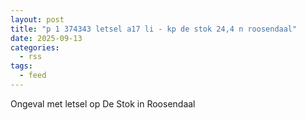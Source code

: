 ```yaml
---
layout: post
title: "p 1 374343 letsel a17 li - kp de stok 24,4 n roosendaal"
date: 2025-09-13
categories: 
  - rss
tags: 
  - feed
---
```


Ongeval met letsel op De Stok in Roosendaal
